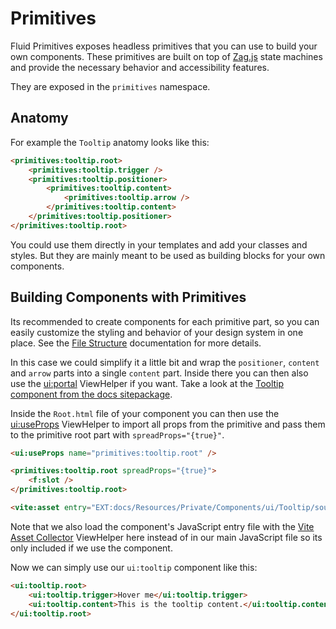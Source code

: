 # Primitives

Fluid Primitives exposes headless primitives that you can use to build your own components. These primitives are built on top of [Zag.js](https://zagjs.com/) state machines and provide the necessary behavior and accessibility features.

They are exposed in the `primitives` namespace.

## Anatomy

For example the `Tooltip` anatomy looks like this:

```html
<primitives:tooltip.root>
    <primitives:tooltip.trigger />
    <primitives:tooltip.positioner>
        <primitives:tooltip.content>
            <primitives:tooltip.arrow />
        </primitives:tooltip.content>
    </primitives:tooltip.positioner>
</primitives:tooltip.root>
```

You could use them directly in your templates and add your classes and styles. But they are mainly meant to be used as building blocks for your own components.

## Building Components with Primitives

Its recommended to create components for each primitive part, so you can easily customize the styling and behavior of your design system in one place. See the [File Structure](/docs/core-concepts/file-structure) documentation for more details.

In this case we could simplify it a little bit and wrap the `positioner`, `content` and `arrow` parts into a single `content` part. Inside there you can then also use the [ui:portal](/docs/viewhelpers/portal) ViewHelper if you want. Take a look at the [Tooltip component from the docs sitepackage](https://github.com/jramke/fluid-primitives.com/tree/main/packages/docs/Resources/Private/Components/ui/Tooltip).

Inside the `Root.html` file of your component you can then use the [ui:useProps](/docs/viewhelpers/useprops) ViewHelper to import all props from the primitive and pass them to the primitive root part with `spreadProps="{true}"`.

```html
<ui:useProps name="primitives:tooltip.root" />

<primitives:tooltip.root spreadProps="{true}">
    <f:slot />
</primitives:tooltip.root>

<vite:asset entry="EXT:docs/Resources/Private/Components/ui/Tooltip/source/Tooltip.entry.ts" />
```

Note that we also load the component's JavaScript entry file with the [Vite Asset Collector](https://extensions.typo3.org/extension/vite_asset_collector) ViewHelper here instead of in our main JavaScript file so its only included if we use the component.

Now we can simply use our `ui:tooltip` component like this:

```html
<ui:tooltip.root>
    <ui:tooltip.trigger>Hover me</ui:tooltip.trigger>
    <ui:tooltip.content>This is the tooltip content.</ui:tooltip.content>
</ui:tooltip.root>
```
